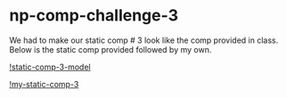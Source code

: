 # np-comp-challenge-3

We had to make our static comp # 3 look like the comp provided in class. Below is the static comp provided followed by my own. 

[!static-comp-3-model](https://github.com/nphan24/np-comp-challenge-3/blob/master/comp-3-model.png)

[!my-static-comp-3](https://github.com/nphan24/np-comp-challenge-3/blob/master/my-comp-3.png)
